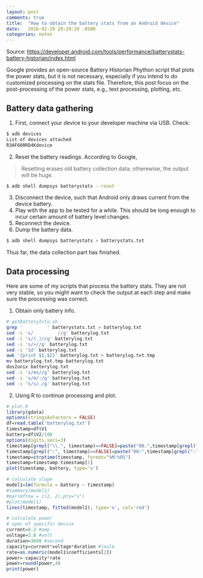 ```yaml
---
layout: post
comments: true
title:  "How to obtain the battery stats from an Android device"
date:   2016-02-29 20:29:20 -0500
categories: notes
---
```

Source: https://developer.android.com/tools/performance/batterystats-battery-historian/index.html

Google provides an open-source Battery Historian Phython script that plots the power stats, but it is not necessary, especially if you intend to do customized processing on the stats file. Therefore, this post focus on the post-processing of the power stats, e.g., text processing, plotting, etc.  

## Battery data gathering
1. First, connect your device to your developer machine via USB. Check: 
```bash
$ adb devices
List of devices attached
R3AF600RD4Kdevice
```
2. Reset the battery readings. According to Google, 
> Resetting erases old battery collection data; otherewise, the output will be huge. 
```bash
$ adb shell dumpsys batterystats --reset
```
3. Disconnect the device, such that Android only draws current from the device battery. 
4. Play with the app to be tested for a while.  This should be long enough to incur certain amount of battery level changes. 
5. Reconnect the device. 
6. Dump the battery data. 
```bash
$ adb shell dumpsys batterystats > batterystats.txt
```
Thus far, the data collection part has finished. 

## Data processing
Here are some of my scripts that process the battery stats. They are not very stable, so you might want to check the output at each step and make sure the processing was correct. 

1. Obtain only battery info. 

```bash
# getBatteryInfo.sh
grep '         ' batterystats.txt > batterylog.txt
sed -i 's/         //g' batterylog.txt
sed -i 's/(.)//g' batterylog.txt
sed -i 's/+//g' batterylog.txt
sed -i '1d' batterylog.txt
awk '{print $1,$2}' batterylog.txt > batterylog.txt.tmp
mv batterylog.txt.tmp batterylog.txt
dos2unix batterylog.txt
sed -i 's/ms//g' batterylog.txt
sed -i 's/m/:/g' batterylog.txt
sed -i 's/s/./g' batterylog.txt
```

2. Using R to continue processing and plot. 

```r
# plot.R
library(gdata)
options(stringsAsFactors = FALSE)
df=read.table('batterylog.txt')
timestamp=df$V1
battery=df$V2/100
options(digits.secs=3)
timestamp[grepl("\\.", timestamp)==FALSE]=paste("00.",timestamp[grepl("\\.", timestamp)==FALSE],sep='')
timestamp[grepl(":", timestamp)==FALSE]=paste("00:",timestamp[grepl(":", timestamp)==FALSE],sep='')
timestamp=strptime(timestamp, format="%M:%OS")
timestamp=timestamp-timestamp[1]
plot(timestamp, battery, type='s')

# calculate slope
model1=lm(formula = battery ~ timestamp)
#summary(model1)
#par(mfrow = c(2, 2),pty="s")
#plot(model1)
lines(timestamp, fitted(model1), type='o', col='red')

# calculate power
# spec of specific device
current=0.3 #amp
voltage=3.8 #volt
duration=3600 #second
capacity=current*voltage*duration #joule
rate=as.numeric(model1$coefficients[2])
power=-capacity*rate
power=round(power,4)
print(power)
```

